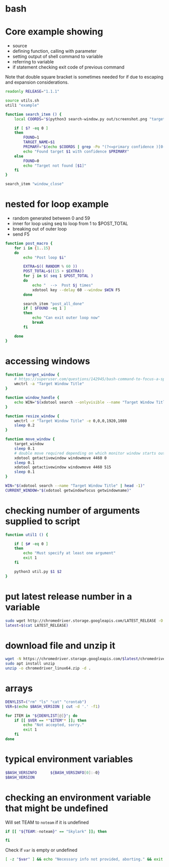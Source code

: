 # bash

# Core example showing

-   source
-   defining function, calling with parameter
-   setting output of shell command to variable
-   referring to variable
-   if statement checking exit code of previous command

Note that double square bracket is sometimes needed for if due to escaping and expansion considerations.

```sh
readonly RELEASE="1.1.1"

source utils.sh
util1 "example"

function search_item () {
    local COORDS="$(python3 search-window.py out/screenshot.png "targets/$1.png")"

    if [ $? -eq 0 ]
    then
        FOUND=1
        TARGET_NAME=$1
        PRIMARY="$(echo $COORDS | grep -Po "(?<=primary confidence )[0-9.]+")"
        echo "Found target $1 with confidence $PRIMARY"
    else
        FOUND=0
        echo "Target not found [$1]"
    fi
}

search_item "window_close"
```

# nested for loop example

-   random generated between 0 and 59
-   inner for loop using seq to loop from 1 to $POST_TOTAL
-   breaking out of outer loop
-   send F5

```sh
function post_macro {
    for i in {1..15}
    do
        echo "Post loop $i"

        EXTRA=$(( RANDOM % 60 ))
        POST_TOTAL=$((15 + $EXTRA))
        for j in $( seq 1 $POST_TOTAL )
        do
            echo "  -->  Post $j times"
            xdotool key --delay 60 --window $WIN F5
        done

        search_item "post_all_done"
        if [ $FOUND -eq 1 ]
        then
            echo "Can exit outer loop now"
            break
        fi

    done
}
```

# accessing windows

```sh
function target_window {
    # https://superuser.com/questions/142945/bash-command-to-focus-a-specific-window
    wmctrl -a "Target Window Title"
}

function window_handle {
    echo WIN="$(xdotool search --onlyvisible --name "Target Window Title")"
}

function resize_window {
    wmctrl -r "Target Window Title" -e 0,0,0,1920,1080
    sleep 0.2
}

function move_window {
    target_window
    sleep 0.1
    # double move required depending on which monitor window starts out on
    xdotool getactivewindow windowmove 4460 0
    sleep 0.1
    xdotool getactivewindow windowmove 4460 515
    sleep 0.1
}

WIN="$(xdotool search --name "Target Window Title" | head -1)"
CURRENT_WINDOW="$(xdotool getwindowfocus getwindowname)"
```

# checking number of arguments supplied to script

```sh
function util1 () {

    if [ $# -eq 0 ]
    then
        echo "Must specify at least one argument"
        exit 1
    fi

    python3 util.py $1 $2
}
```

# put latest release number in a variable

```sh
sudo wget http://chromedriver.storage.googleapis.com/LATEST_RELEASE -O LATEST_RELEASE
latest=$(cat LATEST_RELEASE)
```

# download file and unzip it

```sh
wget -N https://chromedriver.storage.googleapis.com/$latest/chromedriver_linux64.zip -O chromedriver_linux64.zip
sudo apt install unzip
unzip -o chromedriver_linux64.zip -d .
```

# arrays

```sh
DENYLIST=("rm" "ls" "cat" "crontab")
VER=$(echo $BASH_VERSION | cut -d '.' -f1)

for ITEM in "${DENYLIST[@]}"; do
    if [[ $VER == *"$ITEM"* ]]; then
        echo "Not accepted, sorry."
        exit 1
    fi
done
```

# typical environment variables

```sh
$BASH_VERSINFO      ${BASH_VERSINFO[0]:-0}
$BASH_VERSION
```

# checking an environment variable that might be undefined

Will set TEAM to `noteam` if it is undefined

```sh
if [[ "${TEAM:-noteam}" == "Skylark" ]]; then

fi
```

Check if `var` is empty or undefined

```sh
[ -z "$var" ] && echo "Necessary info not provided, aborting." && exit 1
```
